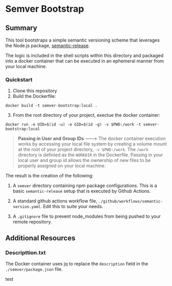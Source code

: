 # Semver Bootstrap

## Summary

This tool bootstraps a simple semantic versioning scheme that leverages the Node.js package, [semantic-release](https://semantic-release.gitbook.io/semantic-release/). 

The logic is included in the shell scripts within this directory and packaged into a docker container that can be executed in an ephemeral manner from your local machine. 

### Quickstart

1. Clone this repository
2. Build the Dockerfile:

```
docker build -t semver-bootstrap:local .
```

3. From the root directory of your project, exectue the docker container:

```
docker run -e UID=$(id -u) -e GID=$(id -g) -v $PWD:/work -t semver-bootstrap:local
```

> **Passing in User and Group IDs** ---> The docker container execution works by accessing your local file system by creating a volume mount at the root of your project directory, `-v $PWD:/work`. The `/work` directory is definied as the `WORKDIR` in the Dockerfile. Passing in your local user and group id allows the ownership of new files to be properly assigned on your local machine. 

The result is the creation of the following:

1. A `semver` directory containing npm package configurations. This is a basic `semantic-release` setup that is executed by Github Actions.

2. A standard github actions workflow file, `./github/workflows/semantic-version.yaml`. Edit this to suite your needs.

3. A `.gitignore` file to prevent node_modules from being pushed to your remote repository. 

## Additional Resources

### Descripttion.txt

The Docker container uses jq to replace the `description` field in the `./semver/package.json` file. 

test